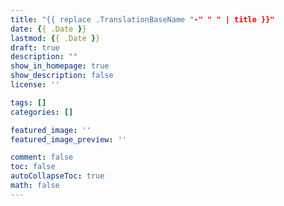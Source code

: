 ```yaml
---
title: "{{ replace .TranslationBaseName "-" " " | title }}"
date: {{ .Date }}
lastmod: {{ .Date }}
draft: true
description: ""
show_in_homepage: true
show_description: false
license: ''

tags: []
categories: []

featured_image: ''
featured_image_preview: ''

comment: false
toc: false
autoCollapseToc: true
math: false
---
```


<!--more-->